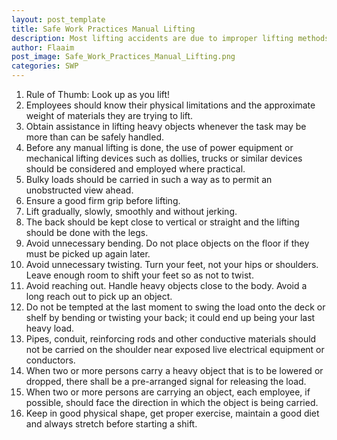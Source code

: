 ```yaml
---
layout: post_template
title: Safe Work Practices Manual Lifting
description: Most lifting accidents are due to improper lifting methods rather than lifting heavy loads.  All manual lifting should be planned and safe-lifting practices followed.  The following list of recommendations will help to avoid back injuries due to manual lifting.
author: Flaaim
post_image: Safe_Work_Practices_Manual_Lifting.png
categories: SWP
---
```


1. Rule of Thumb: Look up as you lift!
2. Employees should know their physical limitations and the approximate weight of materials they are trying to lift.
3. Obtain assistance in lifting heavy objects whenever the task may be more than can be safely handled.
4. Before any manual lifting is done, the use of power equipment or mechanical lifting devices such as dollies, trucks or similar devices should be considered and employed where practical.
5. Bulky loads should be carried in such a way as to permit an unobstructed view ahead.
6. Ensure a good firm grip before lifting.
7. Lift gradually, slowly, smoothly and without jerking.
8. The back should be kept close to vertical or straight and the lifting should be done with the legs.
9. Avoid unnecessary bending.  Do not place objects on the floor if they must be picked up again later.
10. Avoid unnecessary twisting.  Turn your feet, not your hips or shoulders.  Leave enough room to shift your feet so as not to twist.
11. Avoid reaching out.  Handle heavy objects close to the body.  Avoid a long reach out to pick up an object.
12. Do not be tempted at the last moment to swing the load onto the deck or shelf by bending or twisting your back; it could end up being your last heavy load.
13. Pipes, conduit, reinforcing rods and other conductive materials should not be carried on the shoulder near exposed live electrical equipment or conductors.
14. When two or more persons carry a heavy object that is to be lowered or dropped, there shall be a pre-arranged signal for releasing the load.
15. When two or more persons are carrying an object, each employee, if possible, should face the direction in which the object is being carried.
16. Keep in good physical shape, get proper exercise, maintain a good diet and always stretch before starting a shift.







